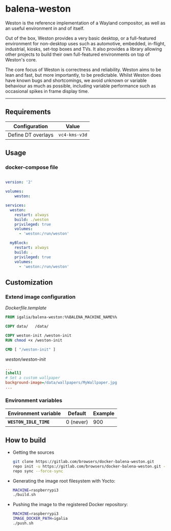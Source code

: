 # balena-weston

Weston is the reference implementation of a Wayland compositor, as well as an
useful environment in and of itself.

Out of the box, Weston provides a very basic desktop, or a full-featured
environment for non-desktop uses such as automotive, embedded, in-flight,
industrial, kiosks, set-top boxes and TVs. It also provides a library allowing
other projects to build their own full-featured environments on top of
Weston's core.

The core focus of Weston is correctness and reliability. Weston aims to be
lean and fast, but more importantly, to be predictable. Whilst Weston does
have known bugs and shortcomings, we avoid unknown or variable behaviour as
much as possible, including variable performance such as occasional spikes in
frame display time.

---

## Requirements

| Configuration      | Value
|--------------------|---------------
| Define DT overlays | `vc4-kms-v3d`


## Usage

### docker-compose file

``` yaml

version: '2'

volumes:
    weston:

services:
  weston:
    restart: always
    build: ./weston
    privileged: true
    volumes:
      - 'weston:/run/weston'

  myBlock:
    restart: always
    build: .
    privileged: true
    volumes:
      - 'weston:/run/weston'
```

## Customization

### Extend image configuration

*Dockerfile.template*

```Dockerfile
FROM igalia/balena-weston:%%BALENA_MACHINE_NAME%%

COPY data/	 /data/

COPY weston-init /weston-init
RUN chmod +x /weston-init

CMD [ "/weston-init" ]
```

*weston/weston-init*

```ini
...
[shell]
# Set a custom wallpaper
background-image=/data/wallpapers/MyWallpaper.jpg
...
```

### Environment variables

| Environment variable   | Default               | Example
|------------------------|-----------------------|---------------------
| **`WESTON_IDLE_TIME`** | 0 (never)             | 900


## How to build

* Getting the sources

  ```bash
  git clone https://gitlab.com/browsers/docker-balena-weston.git
  repo init -u https://gitlab.com/browsers/docker-balena-weston.git -m manifest-hardknott.xml -b main
  repo sync --force-sync
  ```

* Generating the image root filesystem with Yocto:

  ```bash
  MACHINE=raspberrypi3
  ./build.sh
  ```

* Pushing the image to the registered Docker repository:

  ```bash
  MACHINE=raspberrypi3
  IMAGE_DOCKER_PATH=igalia
  ./push.sh
  ```

